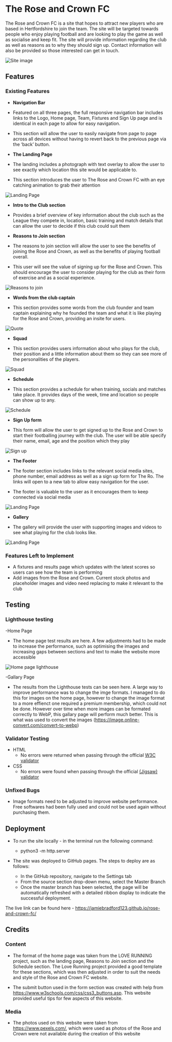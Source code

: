 # The Rose and Crown FC

The Rose and Crown FC is a site that hopes to attract new players who are based in Hertfordshire to join the team. The site will be targeted towards people who enjoy playing football and are looking to play the game as well as socialise and keep fit. The site will provide information regarding the club as well as reasons as to why they should sign up. Contact information will also be provided so those interested can get in touch. 

![Site image](/assets/images/Previewsite.png)

## Features
 
### Existing Features
 
- __Navigation Bar__
 
 - Featured on all three pages, the full responsive navigation bar includes links to the Logo, Home page, Team, Fixtures and Sign Up page and is identical in each page to allow for easy navigation.
 - This section will allow the user to easily navigate from page to page across all devices without having to revert back to the previous page via the ‘back’ button.
 
- __The Landing Page__
 
 - The landing includes a photograph with text overlay to allow the user to see exactly which location this site would be applicable to.
 - This section introduces the user to The Rose and Crown FC with an eye catching animation to grab their attention
 
![Landing Page](/assets/images/landing-page.png)

- __Intro to the Club section__
 - Provides a brief overview of key information about the club such as the League they compete in, location, basic training and match details that can allow the user to decide if this club could suit them
 
- __Reasons to Join section__
 
 - The reasons to join section will allow the user to see the benefits of joining the Rose and Crown, as well as the benefits of playing football overall.
 - This user will see the value of signing up for the Rose and Crown. This should encourage the user to consider playing for the club as their form of exercise and as a social experience.
 
 ![Reasons to join](/assets/images/reasons-to-join.png)

 
- __Words from the club captain__
 
 - This section provides some words from the club founder and team captain explaining why he founded the team and what it is like playing for the Rose and Crown, providing an insite for users.
 
 ![Quote](/assets/images/Quote-captain.png)

- __Squad__

 - This section provides users information about who plays for the club, their position and a little information about them so they can see more of the personalities of the players. 

![Squad](/assets/images/Squad-table.png)
 
 - __Schedule__
 
 - This section provides a schedule for when training, socials and matches take place. It provides days of the week, time and location so people can show up to any. 

![Schedule](/assets/images/Schedule-read.png)

- __Sign Up form__
 
 - This form will allow the user to get signed up to the Rose and Crown to start their footballing journey with the club. The user will be able specify their name, email, age and the position which they play
 
 ![Sign up](/assets/images/Signupform.png)

- __The Footer__
 
 - The footer section includes links to the relevant social media sites, phone number, email address as well as a sign up form for The Ro. The links will open to a new tab to allow easy navigation for the user.
 - The footer is valuable to the user as it encourages them to keep connected via social media
 
 ![Landing Page](/assets/images/FOOTER.png)

- __Gallery__
 
 - The gallery will provide the user with supporting images and videos to see what playing for the club looks like. 
 
 ![Landing Page](/assets/images/gallary.png)

### Features Left to Implement

- A fixtures and results page which updates with the latest scores so users can see how the team is performing
- Add images from the Rose and Crown. Current stock photos and placeholder images and video need replacing to make it relevant to the club

## Testing 

### Lighthouse testing
-Home Page
  - The home page test results are here. A few adjustments had to be made to increase the performance, such as optimising the images and increasing gaps between sections and text to make the website more accessible

![Home page lighthouse](/assets/images/Lighthousetest-home.png)


-Gallary Page
  - The results from the Lighthouse tests can be seen here. A large way to improve performance was to change the imge formats. I managed to do this for images on the home page, however to change the image format to a more effienct one required a premium membership, which could not be done. However over time when more images can be formated correctly to WebP, this gallary page will perform much better. This is what was used to convert the images (https://image.online-convert.com/convert-to-webp)

### Validator Testing 

- HTML
  - No errors were returned when passing through the official [W3C validator](https://validator.w3.org/nu/?doc=https%3A%2F%2Fjamiebradford123.github.io%2Frose-and-crown-fc%2F)
- CSS
  - No errors were found when passing through the official [(Jigsaw) validator](https://jigsaw.w3.org/css-validator/validator?uri=https%3A%2F%2Fjamiebradford123.github.io%2Frose-and-crown-fc%2F&profile=css3svg&usermedium=all&warning=1&vextwarning=&lang=en)

### Unfixed Bugs
- Image formats need to be adjusted to improve website performance. Free softwares had been fully used and could not be used again without purchasing them.

## Deployment
- To run the site locally - in the terminal run the following command:
    - python3 -m http.server

- The site was deployed to GitHub pages. The steps to deploy are as follows: 
  - In the GitHub repository, navigate to the Settings tab 
  - From the source section drop-down menu, select the Master Branch
  - Once the master branch has been selected, the page will be automatically refreshed with a detailed ribbon display to indicate the successful deployment. 

The live link can be found here - https://jamiebradford123.github.io/rose-and-crown-fc/

## Credits 

### Content 

- The format of the home page was taken from the LOVE RUNNING project, such as the landing page, Reasons to Join section and the Schedule section. The Love Running project provided a good template for these sections, which was then adjusted in order to suit the needs and style of the Rose and Crown FC website.

- The submit button used in the form section was created with help from https://www.w3schools.com/css/css3_buttons.asp. This website provided useful tips for few aspects of this website.
### Media

- The photos used on this website were taken from https://www.pexels.com/, which were used as photos of the Rose and Crown were not available during the creation of this website
